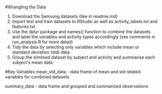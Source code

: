 #Wrangling the Data
1. Download the Samsung datasets (like in readme.md)
2. Import test and train datasets to RStudio as well as activity_labels.txt and features.txt
3. Use the dplyr package and names() function to combine the datasets and label the variables and activity types accordingly (see comments in run_analysis.R for more detail)
4. Tidy the data by selecting only variables which include mean or standard deviation (std) data
5. Group the slimmed dataset by subject and activity and summarise each subject's mean data

#Key Variables
mean_std_data - data frame of mean and std related variables for combined datasets

summary_data - data frame and grouped and summarized observations

